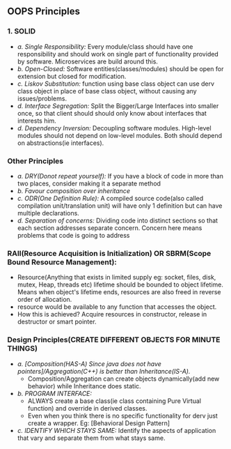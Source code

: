 ## OOPS Principles
### 1. SOLID
- *a. Single Responsibility:* Every module/class should have one responsibility and should work on single part of functionality provided by software. Microservices are build around this.
- *b. Open-Closed:* Software entities(classes/modules) should be open for extension but closed for modification.
- *c. Liskov Substitution:* function using base class object can use derv class object in place of base class object, without causing any issues/problems.
- *d. Interface Segregation:* Split the Bigger/Large Interfaces into smaller once, so that client should should only know about interfaces that interests him.
- *d. Dependency Inversion:* Decoupling software modules. High-level modules should not depend on low-level modules. Both should depend on abstractions(ie interfaces).

### Other Principles
- *a. DRY(Donot repeat yourself):* If you have a block of code in more than two places, consider making it a separate method
- *b.  Favour composition over inheritance*
- *c. ODR(One Definition Rule):*    A compiled source code(also called compilation unit/translation unit) will have only 1 definition but can have multiple declarations.
- *d. Separation of concerns:* Dividing code into distinct sections so that each section addresses separate concern. Concern here means problems that code is going to address  

### RAII(Resource Acquisition is Initialization) OR SBRM(Scope Bound Resource Management):
- Resource(Anything that exists in limited supply eg: socket, files, disk, mutex, Heap, threads etc) lifetime should be bounded to object lifetime. Means when object's lifetime ends, resources are also freed in reverse order of allocation.
- resource would be available to any function that accesses the object. 
- How this is achieved? Acquire resources in constructor, release in destructor or smart pointer.

### Design Principles(CREATE DIFFERENT OBJECTS FOR MINUTE THINGS)
- *a. [Composition(HAS-A) Since java does not have pointers]/Aggregation(C++) is better than Inheritance(IS-A).*  
  - Composition/Aggregation can create objects dynamically(add new behavior) while Inheritance does static.
- *b. PROGRAM INTERFACE:* 
    - ALWAYS create a base class(ie class containing Pure Virtual function) and override in derived classes. 
    - Even when you think there is no specific functionality for derv just create a wrapper. Eg: [Behavioral Design Pattern]
- *c. IDENTIFY WHICH STAYS SAME:* Identify the aspects of application that vary and separate them from what stays same.
